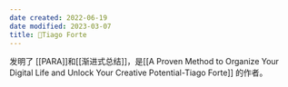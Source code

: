 ```yaml
---
date created: 2022-06-19
date modified: 2023-03-07
title: 🧑Tiago Forte
---
```


发明了 [[PARA]]和[[渐进式总结]]，是[[A Proven Method to Organize Your Digital Life and Unlock Your Creative Potential-Tiago Forte]] 的作者。
